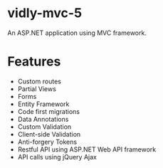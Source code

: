 # vidly-mvc-5

An ASP.NET application using MVC framework.

# Features
- Custom routes
- Partial Views
- Forms
- Entity Framework
- Code first migrations
- Data Annotations
- Custom Validation
- Client-side Validation
- Anti-forgery Tokens
- Restful API using ASP.NET Web API framework
- API calls using jQuery Ajax
